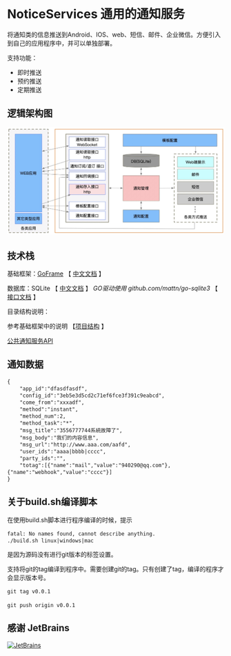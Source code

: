# NoticeServices 通用的通知服务


将通知类的信息推送到Android、IOS、web、短信、邮件、企业微信。方便引入到自己的应用程序中，并可以单独部署。

支持功能：

- 即时推送
- 预约推送
- 定期推送


## 逻辑架构图

![design01](document/design01.jpg)


## 技术栈

基础框架：[GoFrame](https://github.com/gogf/gf) 【 [中文文档](https://goframe.org/index) 】

数据库：SQLite   【 [中文文档](https://doc.yonyoucloud.com/doc/wiki/project/sqlite/sqlite-intro.html) 】      *GO驱动使用  github.com/mattn/go-sqlite3* 【 [接口文档](https://godoc.org/github.com/mattn/go-sqlite3) 】

目录结构说明：

参考基础框架中的说明 【[项目结构](https://itician.org/pages/viewpage.action?pageId=3670259#id-%E6%96%B0%E5%BB%BA%E9%A1%B9%E7%9B%AE-%E9%A1%B9%E7%9B%AE%E7%BB%93%E6%9E%84) 】

[公共通知服务API](https://docs.apipost.cn/view/673660105ab26470)


## 通知数据

```
{
    "app_id":"dfasdfasdf",
    "config_id":"3eb5e3d5cd2c71ef6fce3f391c9eabcd",
    "come_from":"xxxadf",
    "method":"instant",
    "method_num":2,
    "method_task":"*",
    "msg_title":"3556777744系統故障了",
    "msg_body":"我们的内容信息",
    "msg_url":"http://www.aaa.com/aafd",
    "user_ids":"aaaa|bbbb|cccc",
    "party_ids":"",
    "totag":[{"name":"mail","value":"940290@qq.com"},{"name":"webhook","value":"cccc"}]
}
```


## 关于build.sh编译脚本

在使用build.sh脚本进行程序编译的时候，提示
```
fatal: No names found, cannot describe anything.
./build.sh linux|windows|mac

```
是因为源码没有进行git版本的标签设置。

支持将git的tag编译到程序中。需要创建git的tag。只有创建了tag，编译的程序才会显示版本号。

```
git tag v0.0.1

git push origin v0.0.1
```



## 感谢 JetBrains

<a href="https://www.jetbrains.com/?from=Mybatis-PageHelper" target="_blank">
<img src="https://user-images.githubusercontent.com/1787798/69898077-4f4e3d00-138f-11ea-81f9-96fb7c49da89.png" alt="JetBrains" height="200"/></a>